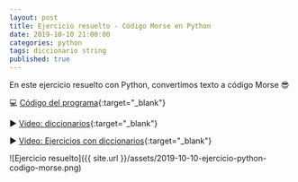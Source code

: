 ```yaml
---
layout: post
title: Ejercicio resuelto - Código Morse en Python
date: 2019-10-10 21:00:00
categories: python
tags: diccionario string
published: true
---
```


En este ejercicio resuelto con Python, convertimos texto a código Morse 😎

💻 [Código del programa](https://repl.it/@programacionde1/codigo-Morse){:target="_blank"}

▶️ [Video: diccionarios](https://www.youtu.be/ymaBXPjiaPY){:target="_blank"}

▶️ [Video: Ejercicios con diccionarios](https://www.youtu.be/uOpW1tKKO8M){:target="_blank"}

![Ejercicio resuelto]({{ site.url }}/assets/2019-10-10-ejercicio-python-codigo-morse.png)
